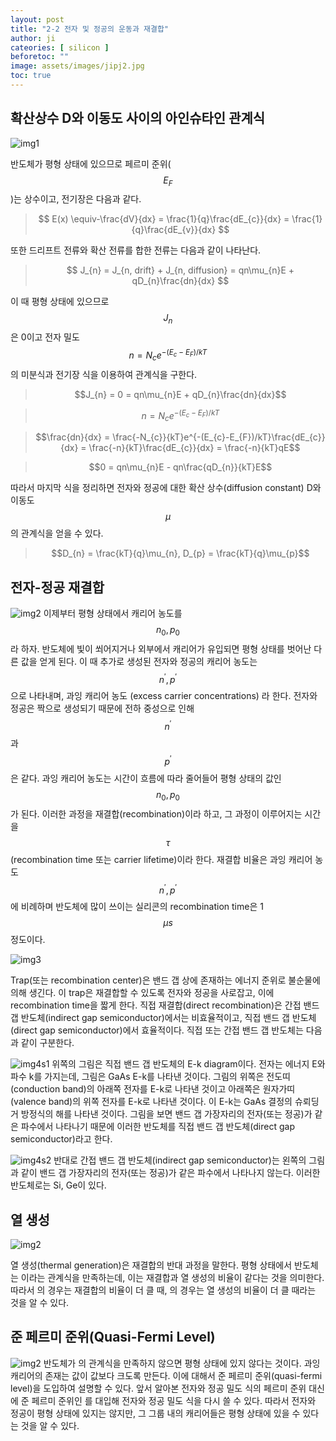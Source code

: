 ```yaml
---
layout: post
title: "2-2 전자 및 정공의 운동과 재결합"
author: ji
cateories: [ silicon ]
beforetoc: ""
image: assets/images/jipj2.jpg
toc: true
---
```


## 확산상수 D와 이동도 사이의 아인슈타인 관계식

![img1](/images/ji_basic_contents2/ji1.JPG)


반도체가 평형 상태에 있으므로 페르미 준위($$E_{F}$$)는 상수이고, 전기장은 다음과 같다.

> $$ E(x) \equiv-\frac{dV}{dx} = \frac{1}{q}\frac{dE_{c}}{dx} = \frac{1}{q}\frac{dE_{v}}{dx} $$

또한 드리프트 전류와 확산 전류를 합한 전류는 다음과 같이 나타난다.
> $$ J_{n} = J_{n, drift} + J_{n, diffusion} = qn\mu_{n}E + qD_{n}\frac{dn}{dx} $$

이 때 평형 상태에 있으므로 $$J_{n}$$은 0이고 전자 밀도 $$n = N_{c}e^{-(E_{c}-E_{F})/kT}$$ 의 미분식과 전기장 식을 이용하여 관계식을 구한다.

> $$J_{n} = 0 = qn\mu_{n}E + qD_{n}\frac{dn}{dx}$$

> $$n = N_{c}e^{-(E_{c}-E_{F})/kT}$$

> $$\frac{dn}{dx} = \frac{-N_{c}}{kT}e^{-(E_{c}-E_{F})/kT}\frac{dE_{c}}{dx} = \frac{-n}{kT}\frac{dE_{c}}{dx} = \frac{-n}{kT}qE$$

> $$0 = qn\mu_{n}E - qn\frac{qD_{n}}{kT}E$$

따라서 마지막 식을 정리하면 전자와 정공에 대한 확산 상수(diffusion constant) D와 이동도 $$\mu$$의 관계식을 얻을 수 있다.
> $$D_{n} = \frac{kT}{q}\mu_{n}, D_{p} = \frac{kT}{q}\mu_{p}$$
           
## 전자-정공 재결합

![img2](/images/ji_basic_contents2/ji2.jpg)
이제부터 평형 상태에서 캐리어 농도를 $$n_{0}, p_{0}$$ 라 하자. 반도체에 빛이 쐬어지거나 외부에서 캐리어가 유입되면 평형 상태를 벗어난 다른 값을 얻게 된다. 이 때 추가로 생성된 전자와 정공의 캐리어 농도는 $$n^{\prime}, p^{\prime}$$으로 나타내며, 과잉 캐리어 농도 (excess carrier concentrations) 라 한다. 전자와 정공은 짝으로 생성되기 때문에 전하 중성으로 인해 $$n^{\prime}$$과 $$p^{\prime}$$ 은 같다. 과잉 캐리어 농도는 시간이 흐름에 따라 줄어들어 평형 상태의 값인 $$n_{0}, p_{0}$$ 가 된다. 이러한 과정을 재결합(recombination)이라 하고, 그 과정이 이루어지는 시간을 $$\tau$$(recombination time 또는 carrier lifetime)이라 한다. 재결합 비율은 과잉 캐리어 농도$$n^{\prime}, p^{\prime}$$에 비례하며 반도체에 많이 쓰이는 실리콘의 recombination time은 1$$\mu s$$ 정도이다. 


![img3](/images/ji_basic_contents2/ji3.jpg)

Trap(또는 recombination center)은 밴드 갭 상에 존재하는 에너지 준위로 불순물에 의해 생긴다. 이 trap은 재결합할 수 있도록 전자와 정공을 사로잡고, 이에 recombination time을 짧게 한다. 
직접 재결합(direct recombination)은 간접 밴드 갭 반도체(indirect gap semiconductor)에서는 비효율적이고, 직접 밴드 갭 반도체(direct gap semiconductor)에서 효율적이다. 직접 또는 간접 밴드 갭 반도체는 다음과 같이 구분한다.



![img4s1](/images/ji_basic_contents2/ji4_1.jpg)
 위쪽의 그림은 직접 밴드 갭 반도체의 E-k diagram이다. 전자는 에너지 E와 파수 k를 가지는데, 그림은 GaAs E-k를 나타낸 것이다. 그림의 위쪽은 전도띠(conduction band)의 아래쪽 전자를 E-k로 나타낸 것이고 아래쪽은 원자가띠(valence band)의 위쪽 전자를 E-k로 나타낸 것이다. 이 E-k는 GaAs 결정의 슈뢰딩거 방정식의 해를 나타낸 것이다. 그림을 보면 밴드 갭 가장자리의 전자(또는 정공)가 같은 파수에서 나타나기 때문에 이러한 반도체를 직접 밴드 갭 반도체(direct gap semiconductor)라고 한다.

 

![img4s2](/images/ji_basic_contents2/ji4_2.jpg)
 반대로 간접 밴드 갭 반도체(indirect gap semiconductor)는 왼쪽의 그림과 같이 밴드 갭 가장자리의 전자(또는 정공)가 같은 파수에서 나타나지 않는다. 이러한 반도체로는 Si, Ge이 있다.




## 열 생성

![img2](/images/ji_basic_contents2/ji5.jpg)

열 생성(thermal generation)은 재결합의 반대 과정을 말한다. 평형 상태에서 반도체는 이라는 관계식을 만족하는데, 이는 재결합과 열 생성의 비율이 같다는 것을 의미한다.
따라서 의 경우는 재결합의 비율이 더 클 때, 의 경우는 열 생성의 비율이 더 클 때라는 것을 알 수 있다.

## 준 페르미 준위(Quasi-Fermi Level)

![img2](/images/ji_basic_contents2/ji6.jpg)
반도체가 의 관계식을 만족하지 않으면 평형 상태에 있지 않다는 것이다. 과잉 캐리어의 존재는 값이 값보다 크도록 만든다. 이에 대해서 준 페르미 준위(quasi-fermi level)을 도입하여 설명할 수 있다. 앞서 알아본 전자와 정공 밀도 식의 페르미 준위  대신에 준 페르미 준위인 를 대입해 전자와 정공 밀도 식을 다시 쓸 수 있다. 따라서 전자와 정공이 평형 상태에 있지는 않지만, 그 그룹 내의 캐리어들은 평형 상태에 있을 수 있다는 것을 알 수 있다.
